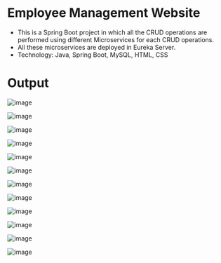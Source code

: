 # Employee Management Website
* This is a Spring Boot project in which all the CRUD operations are performed using different Microservices for each CRUD 
  operations. 
* All these microservices are deployed in Eureka Server.
* Technology: Java, Spring Boot, MySQL, HTML, CSS
# Output
![image](https://github.com/Somesh-008/Employee-Management-Application/assets/125235403/9e7c5797-63ce-4725-9e89-01b09f28ac94)


![image](https://github.com/Somesh-008/Employee-Management-Application/assets/125235403/2339167b-49be-4d8a-bac1-260fab046e5a)


![image](https://github.com/Somesh-008/Employee-Management-Application/assets/125235403/3e6ca6ce-a763-4c92-9580-2c54cae0e89d)


![image](https://github.com/Somesh-008/Employee-Management-Application/assets/125235403/b93dbbb3-52ad-4adc-899b-9fe7304af068)


![image](https://github.com/Somesh-008/Employee-Management-Application/assets/125235403/e7ce9105-b19a-4915-b4f4-cc2b2c74b67b)


![image](https://github.com/Somesh-008/Employee-Management-Application/assets/125235403/83079636-6fed-4b21-825b-c3d2d7b775eb)


![image](https://github.com/Somesh-008/Employee-Management-Application/assets/125235403/1f1952cd-f4ad-4f69-9101-6ebdbfa0a30d)


![image](https://github.com/Somesh-008/Employee-Management-Application/assets/125235403/4a118d4a-3603-4f0c-9e9d-9bb5a4f9e98b)


![image](https://github.com/Somesh-008/Employee-Management-Application/assets/125235403/a296a830-b222-498a-83fd-621c161c6bac)

![image](https://github.com/Somesh-008/Employee-Management-Application/assets/125235403/51226de2-48ea-47b6-840b-179c8d04290a)


![image](https://github.com/Somesh-008/Employee-Management-Application/assets/125235403/9186f294-d025-469d-ab7b-4f0adcccb22e)


![image](https://github.com/Somesh-008/Employee-Management-Application/assets/125235403/9aaa020a-59bc-4630-8eca-8cd7de2a4415)



